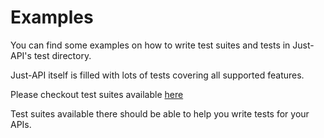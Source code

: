 # Examples

You can find some examples on how to write test suites and tests in Just-API's test directory.

Just-API itself is filled with lots of tests covering all supported features.

Please checkout test suites available [here](https://github.com/kiranz/just-api/tree/master/test/specs/suites)

Test suites available there should be able to help you write tests for your APIs.